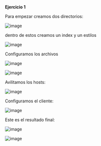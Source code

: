**Ejercicio 1**

Para empezar creamos dos directorios:

![image](https://github.com/anMarchena/despliegue-de-aplicaciones-web/assets/107402815/53c70782-901d-47ee-8840-231d98bae2f4)

dentro de estos creamos un index y un estilos

![image](https://github.com/anMarchena/despliegue-de-aplicaciones-web/assets/107402815/277bebb9-270d-45ef-8ac8-f36846a7a298)

Configuramos los archivos

![image](https://github.com/anMarchena/despliegue-de-aplicaciones-web/assets/107402815/d0a0966c-a14e-4421-b938-c302850c64e9)

![image](https://github.com/anMarchena/despliegue-de-aplicaciones-web/assets/107402815/fef32395-974c-4b52-aa2d-ec0101bbc2c3)

Avilitamos los hosts:

![image](https://github.com/anMarchena/despliegue-de-aplicaciones-web/assets/107402815/a60190b5-a735-420e-861b-ce4c021fd7a3)

Configuramos el cliente:

![image](https://github.com/anMarchena/despliegue-de-aplicaciones-web/assets/107402815/8ea5029f-5bd5-499a-8267-8853cdac08cf)

Este es el resultado final:

![image](https://github.com/anMarchena/despliegue-de-aplicaciones-web/assets/107402815/0847f176-4d61-43e3-a014-dda4855a3306)

![image](https://github.com/anMarchena/despliegue-de-aplicaciones-web/assets/107402815/107ccf92-9e31-4643-8a1a-f5663f101866)
